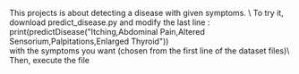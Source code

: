 This projects is about detecting a disease with given symptoms. \\
To try it, download predict_disease.py and modify the last line :\
print(predictDisease("Itching,Abdominal Pain,Altered Sensorium,Palpitations,Enlarged Thyroid")) \
with the symptoms you want (chosen from the first line of the dataset files)\\
Then, execute the file
